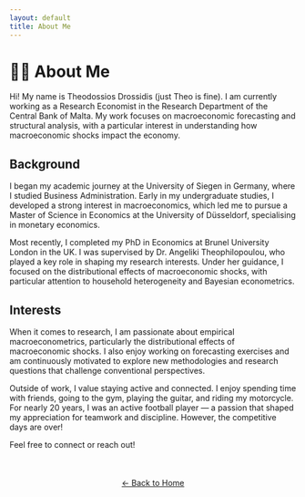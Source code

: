 ```yaml
---
layout: default
title: About Me
---
```


# 🧑‍💼 About Me

Hi! My name is Theodossios Drossidis (just Theo is fine). I am currently working as a Research Economist in the Research Department of the Central Bank of Malta. My work focuses on macroeconomic forecasting and structural analysis, with a particular interest in understanding how macroeconomic shocks impact the economy.

## Background
I began my academic journey at the University of Siegen in Germany, where I studied Business Administration. Early in my undergraduate studies, I developed a strong interest in macroeconomics, which led me to pursue a Master of Science in Economics at the University of Düsseldorf, specialising in monetary economics.

Most recently, I completed my PhD in Economics at Brunel University London in the UK. I was supervised by Dr. Angeliki Theophilopoulou, who played a key role in shaping my research interests. Under her guidance, I focused on the distributional effects of macroeconomic shocks, with particular attention to household heterogeneity and Bayesian econometrics.

## Interests

When it comes to research, I am passionate about empirical macroeconometrics, particularly the distributional effects of macroeconomic shocks. I also enjoy working on forecasting exercises and am continuously motivated to explore new methodologies and research questions that challenge conventional perspectives.

Outside of work, I value staying active and connected. I enjoy spending time with friends, going to the gym, playing the guitar, and riding my motorcycle. For nearly 20 years, I was an active football player — a passion that shaped my appreciation for teamwork and discipline. However, the competitive days are over!

Feel free to connect or reach out!

<div style="text-align: center; margin-top: 50px;">
  <a href="index.html">← Back to Home</a>
</div>


